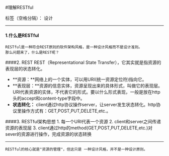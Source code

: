 #理解RESTful

标签（空格分隔）： 设计

---

#### 1.什么是RESTful
    RESTful是一种符合REST原则的软件架构风格，是一种设计风格而不是设计准则。
    那么问题来了，什么是REST呢？
####2. REST
    REST（Representational State Transfer），它其实就是指资源的表现层的状态转化。

-  **资源：**网络上的一个实体，可以用URI(统一资源定位符)指向它。
-  **表现层：**资源的信息实体，资源呈现出来的具体形式，叫做它的表现层。URI代表资源的实体，不代表它的形式。要以什么形式表现，一般是放在http头的accept和content-type字段中。
-  **状态转化：** client通过http协议操作server，让server发生状态转化。http协议里操作方式有：GET,POST,PUT,DELETE,etc.。


####3. RESTful架构思想
    1. 每一个URI代表一个资源
    2. client和server之间传递资源的表现层
    3. client通过http的method(GET,POST,PUT,DELETE,etc.)对sever的资源进行操作，完成资源的状态转换
    
------
    RESTful的核心就是"资源的管理"，但这只是 一种设计风格，并不是一种设计原则。
    






